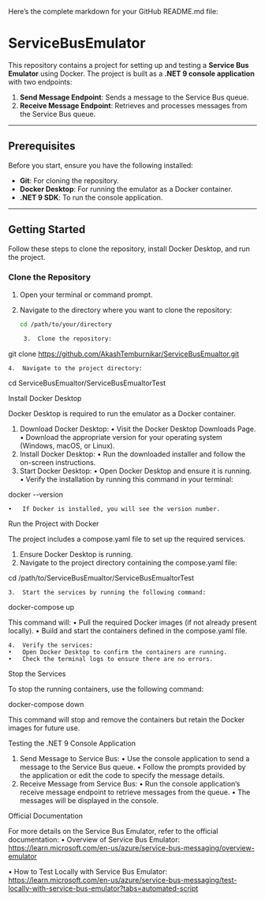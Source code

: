 Here’s the complete markdown for your GitHub README.md file:

# ServiceBusEmulator

This repository contains a project for setting up and testing a **Service Bus Emulator** using Docker. The project is built as a **.NET 9 console application** with two endpoints:

1. **Send Message Endpoint**: Sends a message to the Service Bus queue.
2. **Receive Message Endpoint**: Retrieves and processes messages from the Service Bus queue.

---

## Prerequisites

Before you start, ensure you have the following installed:

- **Git**: For cloning the repository.
- **Docker Desktop**: For running the emulator as a Docker container.
- **.NET 9 SDK**: To run the console application.

---

## Getting Started

Follow these steps to clone the repository, install Docker Desktop, and run the project.

### Clone the Repository

1. Open your terminal or command prompt.
2. Navigate to the directory where you want to clone the repository:

   ```bash
   cd /path/to/your/directory

	3.	Clone the repository:

git clone https://github.com/AkashTemburnikar/ServiceBusEmualtor.git


	4.	Navigate to the project directory:

cd ServiceBusEmualtor/ServiceBusEmualtorTest

Install Docker Desktop

Docker Desktop is required to run the emulator as a Docker container.
1.	Download Docker Desktop:
•	Visit the Docker Desktop Downloads Page.
•	Download the appropriate version for your operating system (Windows, macOS, or Linux).
2.	Install Docker Desktop:
•	Run the downloaded installer and follow the on-screen instructions.
3.	Start Docker Desktop:
•	Open Docker Desktop and ensure it is running.
•	Verify the installation by running this command in your terminal:

docker --version


	•	If Docker is installed, you will see the version number.

Run the Project with Docker

The project includes a compose.yaml file to set up the required services.
1.	Ensure Docker Desktop is running.
2.	Navigate to the project directory containing the compose.yaml file:

cd /path/to/ServiceBusEmualtor/ServiceBusEmualtorTest


	3.	Start the services by running the following command:

docker-compose up

This command will:
•	Pull the required Docker images (if not already present locally).
•	Build and start the containers defined in the compose.yaml file.

	4.	Verify the services:
	•	Open Docker Desktop to confirm the containers are running.
	•	Check the terminal logs to ensure there are no errors.

Stop the Services

To stop the running containers, use the following command:

docker-compose down

This command will stop and remove the containers but retain the Docker images for future use.

Testing the .NET 9 Console Application
1.	Send Message to Service Bus:
•	Use the console application to send a message to the Service Bus queue.
•	Follow the prompts provided by the application or edit the code to specify the message details.
2.	Receive Message from Service Bus:
•	Run the console application’s receive message endpoint to retrieve messages from the queue.
•	The messages will be displayed in the console.

Official Documentation

For more details on the Service Bus Emulator, refer to the official documentation:
•	Overview of Service Bus Emulator:
https://learn.microsoft.com/en-us/azure/service-bus-messaging/overview-emulator

•	How to Test Locally with Service Bus Emulator:
https://learn.microsoft.com/en-us/azure/service-bus-messaging/test-locally-with-service-bus-emulator?tabs=automated-script
